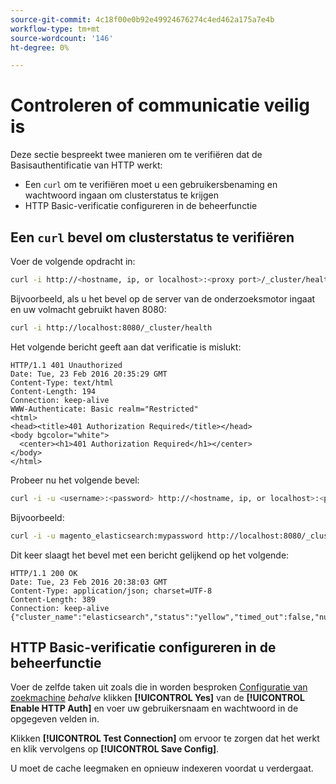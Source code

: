 ```yaml
---
source-git-commit: 4c18f00e0b92e49924676274c4ed462a175a7e4b
workflow-type: tm+mt
source-wordcount: '146'
ht-degree: 0%

---
```

# Controleren of communicatie veilig is

Deze sectie bespreekt twee manieren om te verifiëren dat de Basisauthentificatie van HTTP werkt:

* Een `curl` om te verifiëren moet u een gebruikersbenaming en wachtwoord ingaan om clusterstatus te krijgen
* HTTP Basic-verificatie configureren in de beheerfunctie

## Een `curl` bevel om clusterstatus te verifiëren

Voer de volgende opdracht in:

```bash
curl -i http://<hostname, ip, or localhost>:<proxy port>/_cluster/health
```

Bijvoorbeeld, als u het bevel op de server van de onderzoeksmotor ingaat en uw volmacht gebruikt haven 8080:

```bash
curl -i http://localhost:8080/_cluster/health
```

Het volgende bericht geeft aan dat verificatie is mislukt:

```terminal
HTTP/1.1 401 Unauthorized
Date: Tue, 23 Feb 2016 20:35:29 GMT
Content-Type: text/html
Content-Length: 194
Connection: keep-alive
WWW-Authenticate: Basic realm="Restricted"
<html>
<head><title>401 Authorization Required</title></head>
<body bgcolor="white">
  <center><h1>401 Authorization Required</h1></center>
</body>
</html>
```

Probeer nu het volgende bevel:

```bash
curl -i -u <username>:<password> http://<hostname, ip, or localhost>:<proxy port>/_cluster/health
```

Bijvoorbeeld:

```bash
curl -i -u magento_elasticsearch:mypassword http://localhost:8080/_cluster/health
```

Dit keer slaagt het bevel met een bericht gelijkend op het volgende:

```terminal
HTTP/1.1 200 OK
Date: Tue, 23 Feb 2016 20:38:03 GMT
Content-Type: application/json; charset=UTF-8
Content-Length: 389
Connection: keep-alive
{"cluster_name":"elasticsearch","status":"yellow","timed_out":false,"number_of_nodes":1,"number_of_data_nodes":1,"active_primary_shards":5,"active_shards":5,"relocating_shards":0,"initializing_shards":0,"unassigned_shards":5,"delayed_unassigned_shards":0,"number_of_pending_tasks":0,"number_of_in_flight_fetch":0,"task_max_waiting_in_queue_millis":0,"active_shards_percent_as_number":50.0}
```

## HTTP Basic-verificatie configureren in de beheerfunctie

Voer de zelfde taken uit zoals die in worden besproken [Configuratie van zoekmachine](../configuration/search/configure-search-engine.md) *behalve* klikken **[!UICONTROL Yes]** van de **[!UICONTROL Enable HTTP Auth]** en voer uw gebruikersnaam en wachtwoord in de opgegeven velden in.

Klikken **[!UICONTROL Test Connection]** om ervoor te zorgen dat het werkt en klik vervolgens op **[!UICONTROL Save Config]**.

U moet de cache leegmaken en opnieuw indexeren voordat u verdergaat.
